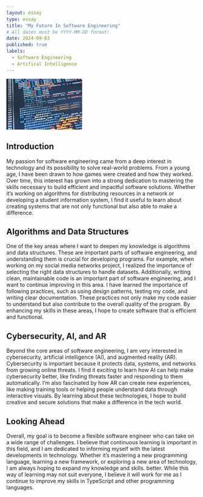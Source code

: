 ```yaml
---
layout: essay
type: essay
title: "My Future In Software Engineering"
# All dates must be YYYY-MM-DD format!
date: 2024-09-03
published: true
labels:
  - Software Engineering
  - Artifical Intelligence
---
```


<img width="200px" class="rounded float-start pe-4" src="../img/se_logo.png">

## Introduction

My passion for software engineering came from a deep interest in technology and its possibility to solve real-world problems. From a young age, I have been drawn to how games were created and how they worked. Over time, this interest has grown into a strong dedication to mastering the skills necessary to build efficient and impactful software solutions. Whether it’s working on algorithms for distributing resources in a network or developing a student information system, I find it useful to learn about creating systems that are not only functional but also able to make a difference.

## Algorithms and Data Structures

One of the key areas where I want to deepen my knowledge is algorithms and data structures. These are important parts of software engineering, and understanding them is crucial for developing programs. For example, when working on my social media networks project, I realized the importance of selecting the right data structures to handle datasets. Additionally, writing clean, maintainable code is an important part of software engineering, and I want to continue improving in this area. I have learned the importance of following practices, such as using design patterns, testing my code, and writing clear documentation. These practices not only make my code easier to understand but also contribute to the overall quality of the program. By enhancing my skills in these areas, I hope to create software that is efficient and functional.

## Cybersecurity, AI, and AR

Beyond the core areas of software engineering, I am very interested in cybersecurity, artificial intelligence (AI), and augmented reality (AR). Cybersecurity is important because it protects data, systems, and networks from growing online threats. I find it exciting to learn how AI can help make cybersecurity better, like finding threats faster and responding to them automatically. I’m also fascinated by how AR can create new experiences, like making training tools or helping people understand data through interactive visuals. By learning about these technologies, I hope to build creative and secure solutions that make a difference in the tech world.

## Looking Ahead

Overall, my goal is to become a flexible software engineer who can take on a wide range of challenges. I believe that continuous learning is important in this field, and I am dedicated to informing myself with the latest developments in technology. Whether it’s mastering a new programming language, learning a new framework, or exploring a new area of technology, I am always hoping to expand my knowledge and skills.
better. While this way of learning may not suit everyone, I believe it will work for me as I continue to improve my skills in TypeScript and other programming languages.
